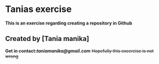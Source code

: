 # Tanias exercise
**This is an exercise regarding creating a repository in Github**
## Created by [Tania manika]
**Get in contact:_taniamanika@gmail.com_**
~~Hopefully this execrcise is not wrong~~
